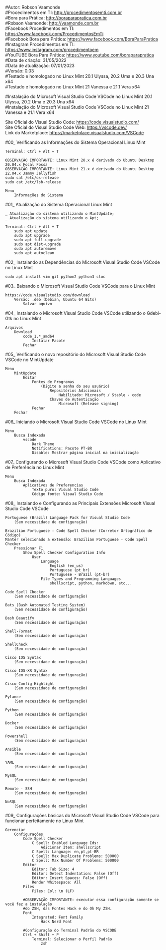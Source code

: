 #Autor: Robson Vaamonde<br>
#Procedimentos em TI: http://procedimentosemti.com.br<br>
#Bora para Prática: http://boraparapratica.com.br<br>
#Robson Vaamonde: http://vaamonde.com.br<br>
#Facebook Procedimentos em TI: https://www.facebook.com/ProcedimentosEmTi<br>
#Facebook Bora para Prática: https://www.facebook.com/BoraParaPratica<br>
#Instagram Procedimentos em TI: https://www.instagram.com/procedimentoem<br>
#YouTUBE Bora Para Prática: https://www.youtube.com/boraparapratica<br>
#Data de criação: 31/05/2022<br>
#Data de atualização: 07/01/2023<br>
#Versão: 0.03<br>
#Testado e homologado no Linux Mint 20.1 Ulyssa, 20.2 Uma e 20.3 Una x64<br>
#Testado e homologado no Linux Mint 21 Vanessa e 21.1 Vera x64

#Instalação do Microsoft Visual Studio Code VSCode no Linux Mint 20.1 Ulyssa, 20.2 Uma e 20.3 Una x64<br>
#Instalação do Microsoft Visual Studio Code VSCode no Linux Mint 21 Vanessa e 21.1 Vera x64

Site Oficial do Visual Studio Code: https://code.visualstudio.com/<br>
Site Oficial do Visual Studio Code Web: https://vscode.dev/<br>
Link do Marketplace: https://marketplace.visualstudio.com/VSCode

#00_ Verificando as Informações do Sistema Operacional Linux Mint<br>

	Terminal: Ctrl + Alt + T

	OBSERVAÇÃO IMPORTANTE: Linux Mint 20.x é derivado do Ubuntu Desktop 20.04.x Focal Fossa 
	OBSERVAÇÃO IMPORTANTE: Linux Mint 21.x é derivado do Ubuntu Desktop 22.04.x Jammy Jellyfish
	sudo cat /etc/os-release
	sudo cat /etc/lsb-release

	Menu
		Informações do Sistema
		
#01_ Atualização do Sistema Operacional Linux Mint<br>

	_ Atualização do sistema utilizando o MintUpdate;
	_ Atualização do sistema utilizando o Apt;

	Terminal: Ctrl + Alt + T
		sudo apt update
		sudo apt upgrade
		sudo apt full-upgrade
		sudo apt dist-upgrade
		sudo apt autoremove
		sudo apt autoclean

#02_ Instalando as Dependências do Microsoft Visual Studio Code VSCode no Linux Mint<br>

	sudo apt install vim git python2 python3 cloc

#03_ Baixando o Microsoft Visual Studio Code VSCode para o Linux Mint<br>

	https://code.visualstudio.com/download
		Versão: .deb (Debian, Ubuntu 64 Bits)
			Salvar aquivo

#04_ Instalando o Microsoft Visual Studio Code VSCode utilizando o Gdebi-Gtk no Linux Mint<br>

	Arquivos
		Download
			code_1.*_amd64
				Instalar Pacote
			Fechar

#05_ Verificando o novo repositório do Microsoft Visual Studio Code VSCode no MintUpdate<br>

	Menu
		MintUpdate
			Editar
				Fontes de Programas
					(Digite a senha do seu usuário)
						Repositórios Adicionais
							Habilitado: Microsoft / Stable - code
						Chaves de Autenticação
							Microsoft (Release signing)
				Fechar
		Fechar

#06_ Iniciando o Microsoft Visual Studio Code VSCode no Linux Mint<br>

	Menu
		Busca Indexada
			vscode
				Dark Theme
				Notifications: Pacote PT-BR
				Disable: Mostrar página inicial na inicialização

#07_ Configurando o Microsoft Visual Studio Code VSCode como Aplicativo de Preferência no Linux Mint<br>

	Menu
		Busca Indexada
			Aplicativos de Preferencias
				Texto puro: Visual Studio Code
				Código fonte: Visual Studio Code

#08_ Instalando e Configurando as Principais Extensões Microsoft Visual Studio Code VSCode<br>

	Portuguese (Brazil) Language Pack for Visual Studio Code
		(Sem necessidade de configuração)

	Brazilian Portuguese - Code Spell Checker (Corretor Ortográfico de Código)
	Manter selecionado a extensão: Brazilian Portuguese - Code Spell Checker
		Pressionar F1
			Show Spell Checker Configuration Info
				User
					Language
						English (en_us)
						Portuguese (pt_br)
						Portuguese - Brazil (pt-br)
					File Types and Programming Languages
						shellscript, python, markdown, etc...

	Code Spell Checker
		(Sem necessidade de configuração)

	Bats (Bash Automated Testing System)
		(Sem necessidade de configuração)

	Bash Beautify
		(Sem necessidade de configuração)

	Shell-Format
		(Sem necessidade de configuração)

	ShellCheck
		(Sem necessidade de configuração)

	Cisco IOS Syntax
		(Sem necessidade de configuração)

	Cisco IOS-XR Syntax
		(Sem necessidade de configuração)

	Cisco Config Highlight
		(Sem necessidade de configuração)

	Pylance
		(Sem necessidade de configuração)

	Python
		(Sem necessidade de configuração)

	Docker
		(Sem necessidade de configuração)

	Powershell
		(Sem necessidade de configuração)

	Ansible
		(Sem necessidade de configuração)

	YAML
		(Sem necessidade de configuração)

	MySQL
		(Sem necessidade de configuração)

	Remote - SSH
		(Sem necessidade de configuração)

	NoSQL
		(Sem necessidade de configuração)

#09_ Configurações básicas do Microsoft Visual Studio Code VSCode para funcionar perfeitamente no Linux Mint<br>

	Gerenciar
		Configurações
			Code Spell Checker
				C Spell: Enabled Language Ids: 
					Adicionar Item: shellscript
				C Spell: Language: en,pt,pt-BR
				C Spell: Max Duplicate Problems: 500000
				C Spell: Max Number Of Problems: 500000
			Editor
				Editor: Tab Size: 4
				Editor: Detect Indentation: False (Off)
				Editor: Insert Spaces: False (Off)
				Render Whitespace: All
			Files
				Files: Eol: \n (LF)

			#OBSERVAÇÃO IMPORTANTE: executar essa configuração somente se você fez a instalação
			#do ZSH, das Fontes Hack e do Oh My ZSH.
			Font
				Integrated: Font Family
					Hack Nerd Font
			
			#Configuração do Terminal Padrão do VSCODE
			Ctrl + Shift + P
				Terminal: Selecionar o Perfil Padrão
					zsh